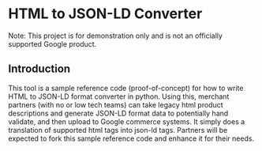 # HTML to JSON-LD Converter

Note: This project is for demonstration only and is not an officially supported Google product. 

## Introduction
This tool is a sample reference code (proof-of-concept) for how to write HTML to JSON-LD format converter in python. Using this, merchant partners (with no or low tech teams) can take legacy html product descriptions and generate JSON-LD format data to potentially hand validate, and then upload to Google commerce systems. It simply does a translation of supported html tags into json-ld tags. Partners will be expected to fork this sample reference code and enhance it for their needs.
